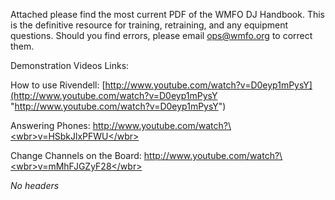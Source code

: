 Attached please find the most current PDF of the WMFO DJ Handbook. This
is the definitive resource for training, retraining, and any equipment
questions. Should you find errors, please email
[ops@wmfo.org](mailto:ops@wmfo.org "mailto:ops@wmfo.org") to correct
them.

Demonstration Videos Links:

How to use
Rivendell: [http://www.youtube.com/watch?v=D0eyp1mPysY](http://www.youtube.com/watch?v=D0eyp1mPysY "http://www.youtube.com/watch?v=D0eyp1mPysY")

Answering
Phones: [http://www.youtube.com/watch?\<wbr\>v=HSbkJlxPFWU\</wbr\>](http://www.youtube.com/watch?v=HSbkJlxPFWU "http://www.youtube.com/watch?v=HSbkJlxPFWU")

Change Channels on the
Board: [http://www.youtube.com/watch?\<wbr\>v=mMhFJGZyF28\</wbr\>](http://www.youtube.com/watch?v=mMhFJGZyF28 "http://www.youtube.com/watch?v=mMhFJGZyF28")

*No headers*
